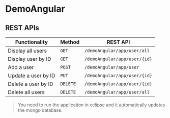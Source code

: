 # DemoAngular

## REST APIs

|Functionality			|Method		|REST API
|-----------------------|-----------|-----------------------------------------------------
|Display all users		|`GET`		|`/demoAngular/app/user/all`
|Display user by ID		|`GET`		|`/demoAngular/app/user/{id}`
|Add a user				|`POST`		|`/demoAngular/app/user`
|Update a user by ID	|`PUT`		|`/demoAngular/app/user/{id}`
|Delete a user by ID	|`DELETE`	|`/demoAngular/app/user/{id}`
|Delete all users		|`DELETE`	|`/demoAngular/app/user/all`


> You need to run the application in eclipse and it automatically updates the mongo database.
